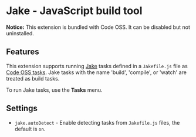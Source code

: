 # Jake - JavaScript build tool

**Notice:** This extension is bundled with Code OSS. It can be disabled but not uninstalled.

## Features

This extension supports running [Jake](http://jakejs.com/) tasks defined in a `Jakefile.js` file as [Code OSS tasks](https://code.visualstudio.com/docs/editor/tasks). Jake tasks with the name 'build', 'compile', or 'watch' are treated as build tasks.

To run Jake tasks, use the **Tasks** menu.

## Settings

- `jake.autoDetect` - Enable detecting tasks from `Jakefile.js` files, the default is `on`.
